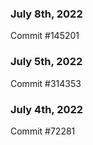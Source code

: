 ### July 8th, 2022

Commit #145201

### July 5th, 2022

Commit #314353


### July 4th, 2022

Commit #72281
